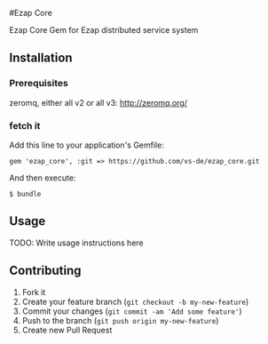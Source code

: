 #Ezap Core

Ezap Core Gem for Ezap distributed service system

## Installation

### Prerequisites

  zeromq, either all v2 or all v3:
  http://zeromq.org/

### fetch it
Add this line to your application's Gemfile:

    gem 'ezap_core', :git => https://github.com/vs-de/ezap_core.git

And then execute:

    $ bundle

## Usage

TODO: Write usage instructions here

## Contributing

1. Fork it
2. Create your feature branch (`git checkout -b my-new-feature`)
3. Commit your changes (`git commit -am 'Add some feature'`)
4. Push to the branch (`git push origin my-new-feature`)
5. Create new Pull Request
